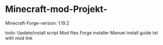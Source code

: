# Minecraft-mod-Projekt-

Minecraft-Forge-version: 1.19.2

todo: Update/install script 
      Mod files 
      Forge installer
      Manuel install guide
      txt with mod link

